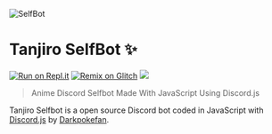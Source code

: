 ![SelfBot](https://telegra.ph/file/f2771930c409401a0925c.png)

# Tanjiro SelfBot ✨

[![Run on Repl.it](https://repl.it/badge/github/darkpokefan/Tanjiro-Kamado-Selfbot)](https://repl.it/github/darkpokefan/Tanjiro-Kamado-Selfbot)
[![Remix on Glitch](https://cdn.glitch.com/2496658d-c878-47e2-becf-187d8183023f%2Fremix-button.svg)](https://glitch.com/edit/#!/import/github/darkpokefan/Tanjiro-Kamado-Selfbot)
[![](https://img.shields.io/badge/discord.js-v12.0.0--dev-blue.svg?logo=npm)](https://github.com/discordjs)
>  Anime Discord Selfbot Made With JavaScript Using Discord.js

Tanjiro Selfbot is a open source Discord bot coded in JavaScript with [Discord.js](https://discord.js.org) by [Darkpokefan](https://github.com/darkpokefan).  
